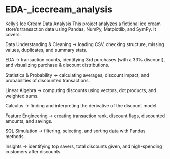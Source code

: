 # EDA-_icecream_analysis
Kelly’s Ice Cream Data Analysis
This project analyzes a fictional ice cream store’s transaction data using Pandas, NumPy, Matplotlib, and SymPy.
It covers:

Data Understanding & Cleaning → loading CSV, checking structure, missing values, duplicates, and summary stats.

EDA → transaction counts, identifying 3rd purchases (with a 33% discount), and visualizing purchase & discount distributions.

Statistics & Probability → calculating averages, discount impact, and probabilities of discounted transactions.

Linear Algebra → computing discounts using vectors, dot products, and weighted sums.

Calculus → finding and interpreting the derivative of the discount model.

Feature Engineering → creating transaction rank, discount flags, discounted amounts, and savings.

SQL Simulation → filtering, selecting, and sorting data with Pandas methods.

Insights → identifying top savers, total discounts given, and high-spending customers after discounts.


